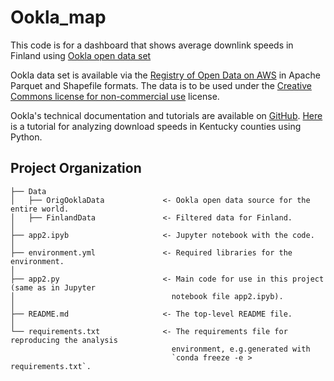 # Ookla_map

This code is for a dashboard that shows average downlink speeds in Finland using [Ookla open data set](https://www.speedtest.net/insights/blog/announcing-ookla-open-datasets)

Ookla data set is available via the [Registry of Open Data on AWS](https://registry.opendata.aws/speedtest-global-performance/) in Apache Parquet and Shapefile formats. The data is to be used under the [Creative Commons license for non-commercial use](https://creativecommons.org/licenses/by-nc-sa/4.0/) license.

Ookla's technical documentation and tutorials are available on [GitHub](https://github.com/teamookla/ookla-open-data).
[Here](https://github.com/teamookla/ookla-open-data/blob/master/tutorials/aggregate_by_county_py.ipynb) is a tutorial for analyzing download speeds in Kentucky counties using Python.

Project Organization
------------

    ├── Data
    │   ├── OrigOoklaData             <- Ookla open data source for the entire world.
    │   ├── FinlandData               <- Filtered data for Finland.
    │
    ├── app2.ipyb                     <- Jupyter notebook with the code.                 
    │    
    ├── environment.yml               <- Required libraries for the environment.
    │
    ├── app2.py                       <- Main code for use in this project (same as in Jupyter
    │                                   notebook file app2.ipyb).
    │            
    ├── README.md                     <- The top-level README file.
    │                
    └── requirements.txt              <- The requirements file for reproducing the analysis
                                        environment, e.g.generated with
                                        `conda freeze -e > requirements.txt`.
